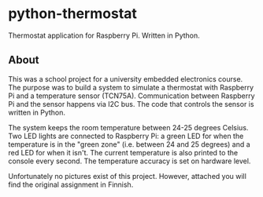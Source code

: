 # python-thermostat
Thermostat application for Raspberry Pi. Written in Python.

About
-
This was a school project for a university embedded electronics course. The purpose was to build a system to simulate a thermostat with Raspberry Pi and a temperature sensor (TCN75A). Communication between Raspberry Pi and the sensor happens via I2C bus. The code that controls the sensor is written in Python.

The system keeps the room temperature between 24-25 degrees Celsius. Two LED lights are connected to Raspberry Pi: a green LED for when the temperature is in the "green zone" (i.e. between 24 and 25 degrees) and a red LED for when it isn't. The current temperature is also printed to the console every second. The temperature accuracy is set on hardware level.

Unfortunately no pictures exist of this project. However, attached you will find the original assignment in Finnish.
